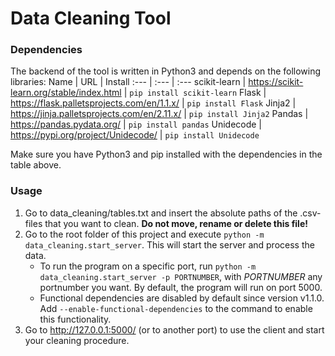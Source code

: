 # Data Cleaning Tool
### Dependencies
The backend of the tool is written in Python3 and depends on the following libraries:
Name | URL | Install
:--- | :--- | :---
scikit-learn | https://scikit-learn.org/stable/index.html | ```pip install scikit-learn```
Flask | https://flask.palletsprojects.com/en/1.1.x/ | ```pip install Flask```
Jinja2 | https://jinja.palletsprojects.com/en/2.11.x/ | ```pip install Jinja2```
Pandas | https://pandas.pydata.org/ | ```pip install pandas```
Unidecode | https://pypi.org/project/Unidecode/ | ```pip install Unidecode```

Make sure you have Python3 and pip installed with the dependencies in the table above.
### Usage
1. Go to data_cleaning/tables.txt and insert the absolute paths of the .csv-files that you want to clean. **Do not move, rename or delete this file!**
2. Go to the root folder of this project and execute ```python -m data_cleaning.start_server```. This will start the server and process the data.
    - To run the program on a specific port, run ```python -m data_cleaning.start_server -p PORTNUMBER```, with *PORTNUMBER* any portnumber you want. By default, the program will run on port 5000.
    - Functional dependencies are disabled by default since version v1.1.0. Add  ```--enable-functional-dependencies``` to the command to enable this functionality.
3. Go to http://127.0.0.1:5000/ (or to another port) to use the client and start your cleaning procedure.
